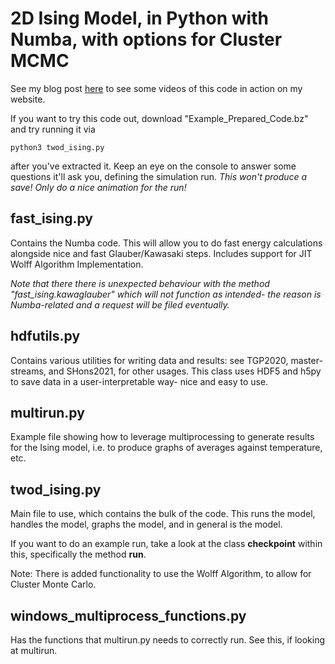 # 2D Ising Model, in Python with Numba, with options for Cluster MCMC
See my blog post [here](https://straszaks.co.uk/?p=1364) to see some videos of this code in action on my website. 

If you want to try this code out, download "Example_Prepared_Code.bz" and try running it via
```
python3 twod_ising.py 
```
after you've extracted it. Keep an eye on the console to answer some questions it'll ask you, defining the simulation run. _This won't produce a save! Only do a nice animation for the run!_
## fast_ising.py
Contains the Numba code. This will allow you to do fast energy calculations
alongside nice and fast Glauber/Kawasaki steps. Includes support for JIT Wolff Algorithm Implementation.

_Note that there there is unexpected behaviour with the method "fast_ising.kawaglauber" which will
not function as intended- the reason is Numba-related and a request will be filed eventually._

## hdfutils.py 
Contains various utilities for writing data and results: see TGP2020, master-streams, and SHons2021, for other usages.
This class uses HDF5 and h5py to save data in a user-interpretable way- nice and easy to use.

## multirun.py 
Example file showing how to leverage multiprocessing to generate results for the Ising model, i.e. to 
produce graphs of averages against temperature, etc.

## twod_ising.py 

Main file to use, which contains the bulk of the code. This runs the model, handles the model, graphs the model,
and in general is the model. 

If you want to do an example run, take a look at the class **checkpoint** within this, specifically the method **run**.

Note: There is added functionality to use the Wolff Algorithm, to allow for Cluster Monte Carlo.
## windows_multiprocess_functions.py 

Has the functions that multirun.py needs to correctly run. See this, if looking at multirun.
